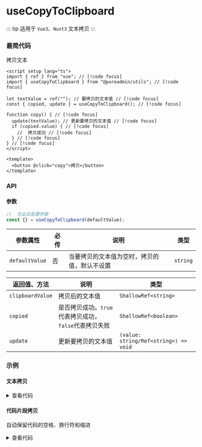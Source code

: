<script setup>
import inputCopy from './input.vue'
import codeCopy from './code.vue'
</script>

# useCopyToClipboard

::: tip 适用于 `Vue3`、`Nuxt3`
文本拷贝
:::

### 最简代码

拷贝文本

```vue
<script setup lang="ts">
import { ref } from "vue"; // [!code focus]
import { useCopyToClipboard } from "@pureadmin/utils"; // [!code focus]

let textValue = ref(""); // 要拷贝的文本值 // [!code focus]
const { copied, update } = useCopyToClipboard(); // [!code focus]

function copy() { // [!code focus]
  update(textValue); // 更新要拷贝的文本值 // [!code focus]
  if (copied.value) { // [!code focus]
    //  拷贝成功 // [!code focus]
  } // [!code focus]
} // [!code focus]
</script>

<template>
  <button @click="copy">拷贝</button>
</template>
```

### API

#### 参数

```ts
//  在此处配置参数
const {} = useCopyToClipboard(defaultValue);
```

<div class="pure-no-border">

| **参数属性**   | 必传 | **说明**                                     | **类型** |
| -------------- | ---- | -------------------------------------------- | -------- |
| `defaultValue` | 否   | 当要拷贝的文本值为空时，拷贝的值，默认不设置 | `string` |

</div>

| **返回值、方法** | **说明**                                              | **类型**                              |
| ---------------- | ----------------------------------------------------- | ------------------------------------- |
| `clipboardValue` | 拷贝后的文本值                                        | `ShallowRef<string>`                  |
| `copied`         | 是否拷贝成功。`true`代表拷贝成功，`false`代表拷贝失败 | `ShallowRef<boolean>`                 |
| `update`         | 更新要拷贝的文本值                                    | `(value: string/Ref<string>) => void` |

### 示例

#### 文本拷贝

<inputCopy />

<details>

<summary>查看代码</summary>

<<< @/hooks/useCopyToClipboard/input.vue

</details>

#### 代码片段拷贝

自动保留代码的空格、换行符和缩进

<codeCopy />

<details>

<summary>查看代码</summary>

<<< @/hooks/useCopyToClipboard/code.vue

</details>

